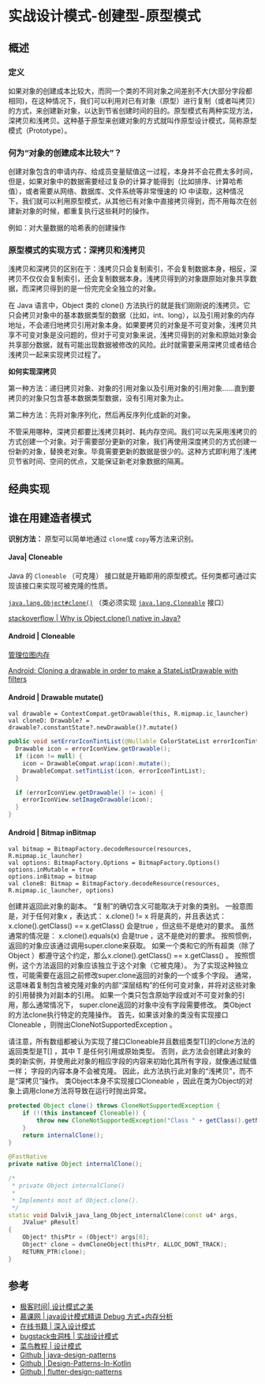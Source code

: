 # 实战设计模式-创建型-原型模式

## 概述

### 定义

如果对象的创建成本比较大，而同一个类的不同对象之间差别不大(大部分字段都相同)，在这种情况下，我们可以利用对已有对象（原型）进行复制（或者叫拷贝）的方式，来创建新对象，以达到节省创建时间的目的。原型模式有两种实现方法，深拷贝和浅拷贝。这种基于原型来创建对象的方式就叫作原型设计模式，简称原型模式（Prototype）。

### 何为“对象的创建成本比较大”？

创建对象包含的申请内存、给成员变量赋值这一过程，本身并不会花费太多时间，但是，如果对象中的数据需要经过复杂的计算才能得到（比如排序、计算哈希值），或者需要从网络、数据库、文件系统等非常慢速的 IO 中读取，这种情况下，我们就可以利用原型模式，从其他已有对象中直接拷贝得到，而不用每次在创建新对象的时候，都重复执行这些耗时的操作。

例如：对大量数据的哈希表的创建操作

### 原型模式的实现方式：深拷贝和浅拷贝

浅拷贝和深拷贝的区别在于：浅拷贝只会复制索引，不会复制数据本身，相反，深拷贝不仅仅会复制索引，还会复制数据本身。浅拷贝得到的对象跟原始对象共享数据，而深拷贝得到的是一份完完全全独立的对象。

在 Java 语言中，Object 类的 clone() 方法执行的就是我们刚刚说的浅拷贝。它只会拷贝对象中的基本数据类型的数据（比如，int、long），以及引用对象的内存地址，不会递归地拷贝引用对象本身。如果要拷贝的对象是不可变对象，浅拷贝共享不可变对象是没问题的，但对于可变对象来说，浅拷贝得到的对象和原始对象会共享部分数据，就有可能出现数据被修改的风险。此时就需要采用深拷贝或者结合浅拷贝一起来实现拷贝过程了。

**如何实现深拷贝**

第一种方法：递归拷贝对象、对象的引用对象以及引用对象的引用对象……直到要拷贝的对象只包含基本数据类型数据，没有引用对象为止。

第二种方法：先将对象序列化，然后再反序列化成新的对象。

不管采用哪种，深拷贝都要比浅拷贝耗时、耗内存空间。我们可以先采用浅拷贝的方式创建一个对象。对于需要部分更新的对象，我们再使用深度拷贝的方式创建一份新的对象，替换老对象。毕竟需要更新的数据是很少的。这种方式即利用了浅拷贝节省时间、空间的优点，又能保证新老对象数据的隔离。

## 经典实现





## 谁在用建造者模式

**识别方法：** 原型可以简单地通过 `clone`或 `copy`等方法来识别。

#### Java| Cloneable

Java 的 `Cloneable` （可克隆） 接口就是开箱即用的原型模式。任何类都可通过实现该接口来实现可被克隆的性质。

[`java.lang.Object#clone()`](http://docs.oracle.com/javase/8/docs/api/java/lang/Object.html#clone--) （类必须实现 [`java.lang.Cloneable`](http://docs.oracle.com/javase/8/docs/api/java/lang/Cloneable.html) 接口）

[stackoverflow | Why is Object.clone() native in Java?](https://stackoverflow.com/questions/27224577/why-is-object-clone-native-in-java)

#### Android | Cloneable

[管理位图内存](https://developer.android.com/topic/performance/graphics/manage-memory)

[Android: Cloning a drawable in order to make a StateListDrawable with filters](https://stackoverflow.com/questions/7979440/android-cloning-a-drawable-in-order-to-make-a-statelistdrawable-with-filters)

#### Android | Drawable mutate()

```
val drawable = ContextCompat.getDrawable(this, R.mipmap.ic_launcher)
val cloneD: Drawable? = drawable?.constantState?.newDrawable()?.mutate()
```

```java
public void setErrorIconTintList(@Nullable ColorStateList errorIconTintList) {
  Drawable icon = errorIconView.getDrawable();
  if (icon != null) {
    icon = DrawableCompat.wrap(icon).mutate();
    DrawableCompat.setTintList(icon, errorIconTintList);
  }

  if (errorIconView.getDrawable() != icon) {
    errorIconView.setImageDrawable(icon);
  }
}
```

#### Android | Bitmap inBitmap



```
val bitmap = BitmapFactory.decodeResource(resources, R.mipmap.ic_launcher)
val options: BitmapFactory.Options = BitmapFactory.Options()
options.inMutable = true
options.inBitmap = bitmap
val cloneB: Bitmap = BitmapFactory.decodeResource(resources, R.mipmap.ic_launcher, options)
```



创建并返回此对象的副本。 “复制”的确切含义可能取决于对象的类别。 一般意图是，对于任何对象x ，表达式：
       x.clone() != x
将是真的，并且表达式：
       x.clone().getClass() == x.getClass()
会是true ，但这些不是绝对的要求。 虽然通常的情况是：
       x.clone().equals(x)
会是true ，这不是绝对的要求。
按照惯例，返回的对象应该通过调用super.clone来获取。 如果一个类和它的所有超类（除了Object ）都遵守这个约定，那么x.clone().getClass() == x.getClass() 。
按照惯例，这个方法返回的对象应该独立于这个对象（它被克隆）。 为了实现这种独立性，可能需要在返回之前修改super.clone返回的对象的一个或多个字段。 通常，这意味着复制包含被克隆对象的内部“深层结构”的任何可变对象，并将对这些对象的引用替换为对副本的引用。 如果一个类只包含原始字段或对不可变对象的引用，那么通常情况下， super.clone返回的对象中没有字段需要修改。
类Object的方法clone执行特定的克隆操作。 首先，如果该对象的类没有实现接口Cloneable ，则抛出CloneNotSupportedException 。 

 请注意，所有数组都被认为实现了接口Cloneable并且数组类型T[]的clone方法的返回类型是T[] ，其中 T 是任何引用或原始类型。 否则，此方法会创建此对象的类的新实例，并使用此对象的相应字段的内容来初始化其所有字段，就像通过赋值一样； 字段的内容本身不会被克隆。 因此，此方法执行此对象的“浅拷贝”，而不是“深拷贝”操作。
类Object本身不实现接口Cloneable ，因此在类为Object的对象上调用clone方法将导致在运行时抛出异常。

```java
protected Object clone() throws CloneNotSupportedException {
    if (!(this instanceof Cloneable)) {
        throw new CloneNotSupportedException("Class " + getClass().getName() + "doesn't implement Cloneable");
    }
    return internalClone();
}

@FastNative
private native Object internalClone();
```

```c++
/*
 * private Object internalClone()
 *
 * Implements most of Object.clone().
 */
static void Dalvik_java_lang_Object_internalClone(const u4* args,
    JValue* pResult)
{
    Object* thisPtr = (Object*) args[0];
    Object* clone = dvmCloneObject(thisPtr, ALLOC_DONT_TRACK);
    RETURN_PTR(clone);
}
```



## 参考

- [极客时间| 设计模式之美](https://time.geekbang.org/column/intro/250?code=Grxvvkczx9tydhzn0RhJfNfwaF2RgJA9qeUWd8orIYo%3D)
- [慕课网 | java设计模式精讲 Debug 方式+内存分析](https://coding.imooc.com/class/270.html?mc_marking=6eab7b8c9bc28db4f23571353f1a9fe5&mc_channel=banner)
- [在线书籍 | 深入设计模式](https://refactoringguru.cn/design-patterns)
- [bugstack虫洞栈 | 实战设计模式](https://bugstack.cn/itstack/itstack-demo-design.html)
- [菜鸟教程 | 设计模式](https://www.runoob.com/design-pattern/design-pattern-tutorial.html)
- [Github | java-design-patterns](https://github.com/iluwatar/java-design-patterns)
- [Github | Design-Patterns-In-Kotlin](https://github.com/dbacinski/Design-Patterns-In-Kotlin)
- [Github | flutter-design-patterns](https://github.com/mkobuolys/flutter-design-patterns)

